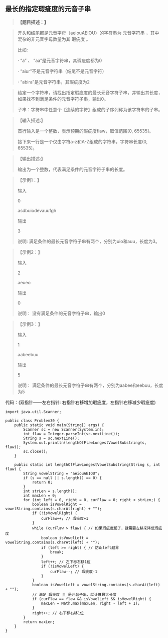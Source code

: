 ## 最长的指定瑕疵度的元音子串

> **【题目描述：】**

> 开头和结尾都是元音字母（aeiouAEIOU）的字符串为 元音字符串 ，其中混杂的非元音字母数量为其 瑕疵度 。
> 
> 比如:
> 
> · “a” 、 “aa”是元音字符串，其瑕疵度都为0
> 
> · “aiur”不是元音字符串（结尾不是元音字符）
> 
> · “abira”是元音字符串，其瑕疵度为2

> 给定一个字符串，请找出指定瑕疵度的最长元音字符子串，并输出其长度，如果找不到满足条件的元音字符子串，输出0。
>
> 子串：字符串中任意个【连续的字符】组成的子序列称为该字符串的子串。

> 【输入描述:】
> 
> 首行输入是一个整数，表示预期的瑕疵度flaw，取值范围[0, 65535]。
> 
> 接下来一行是一个仅由字符a-z和A-Z组成的字符串，字符串长度(0, 65535]。

> 【输出描述:】
> 
> 输出为一个整数，代表满足条件的元音字符子串的长度。

> 【示例1：】
> 
> 输入
> 
> 0
> 
> asdbuiodevauufgh
> 
> 输出
> 
> 3
> 
> 说明:
> 满足条件的最长元音字符子串有两个，分别为uio和auu，长度为3。

> 【示例2：】
> 
> 输入
> 
> 2
> 
> aeueo
> 
> 输出
> 
> 0
> 
> 说明：
> 没有满足条件的元音字符子串，输出0

> 【示例3：】
> 
> 输入
> 
> 1
> 
> aabeebuu
> 
> 输出
> 
> 5
>
> 说明：
> 满足条件的最长元音字符子串有两个，分别为aabee和eebuu，长度为5

代码：(双指针——左右指针: 右指针右移增加瑕疵度，左指针右移减少瑕疵度)
```
import java.util.Scanner;

public class Problem30 {
    public static void main(String[] args) {
        Scanner sc = new Scanner(System.in);
        int flaw = Integer.parseInt(sc.nextLine());
        String s = sc.nextLine();
        System.out.println(lengthOfFlawLongestVowelSubstring(s, flaw));
        sc.close();
    }

    public static int lengthOfFlawLongestVowelSubstring(String s, int flaw) {
        String vowelString = "aeiouAEIOU";
        if (s == null || s.length() == 0) {
            return 0;
        }
        int strLen = s.length();
        int maxLen = 0;
        for (int left = 0, right = 0, curFlaw = 0; right < strLen;) {
            boolean isVowelRight = vowelString.contains(s.charAt(right) + "");
            if (!isVowelRight) {
                curFlaw++; // 瑕疵度+1
            }
            while (curFlaw > flaw) { // 如果瑕疵度超了，就需要左移来降低瑕疵度
                boolean isVowelLeft = vowelString.contains(s.charAt(left) + "");
                if (left >= right) { // 防止left越界
                    break;
                }
                left++; // 左下标右移1位
                if (!isVowelLeft) {
                    curFlaw--; // 瑕疵度-1
                }
            }
            boolean isVowelLeft = vowelString.contains(s.charAt(left) + "");
            // 满足 瑕疵度 且 是元音子串，就计算最大长度
            if (curFlaw == flaw && isVowelLeft && isVowelRight) {
                maxLen = Math.max(maxLen, right - left + 1);
            }
            right++; // 右下标右移1位
        }
        return maxLen;
    }
}
```